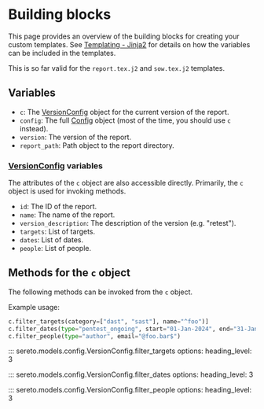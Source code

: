 # Building blocks

This page provides an overview of the building blocks for creating your custom templates. See [Templating - Jinja2](../concepts/idea.md#templating-jinja2) for details on how the variables can be included in the templates.

This is so far valid for the `report.tex.j2` and `sow.tex.j2` templates.

## Variables

- `c`: The [VersionConfig](../reference/models/config.md#sereto.models.config.VersionConfig) object for the current version of the report.
- `config`: The full [Config](../reference/models/config.md#sereto.models.config.Config) object (most of the time, you should use `c` instead).
- `version`: The version of the report.
- `report_path`: Path object to the report directory.

### [VersionConfig](../reference/models/config.md#sereto.models.config.VersionConfig) variables

The attributes of the `c` object are also accessible directly. Primarily, the `c` object is used for invoking methods.

- `id`: The ID of the report.
- `name`: The name of the report.
- `version_description`: The description of the version (e.g. "retest").
- `targets`: List of targets.
- `dates`: List of dates.
- `people`: List of people.


## Methods for the `c` object

The following methods can be invoked from the `c` object.

Example usage:

```py
c.filter_targets(category=["dast", "sast"], name="^foo")]
c.filter_dates(type="pentest_ongoing", start="01-Jan-2024", end="31-Jan-2024")
c.filter_people(type="author", email="@foo.bar$")
```

::: sereto.models.config.VersionConfig.filter_targets
    options:
        heading_level: 3

::: sereto.models.config.VersionConfig.filter_dates
    options:
        heading_level: 3

::: sereto.models.config.VersionConfig.filter_people
    options:
        heading_level: 3
